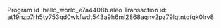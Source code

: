Program id :hello_world_e7a4408b.aleo
Transaction id: at19nzp7rh5ty753qd0wkfwdt543a9h6ml2868aqnv2pz79lqtntqfqk0lrv8
